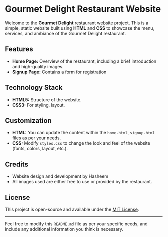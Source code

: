 
# Gourmet Delight Restaurant Website

Welcome to the **Gourmet Delight** restaurant website project. This is a simple, static website built using **HTML** and **CSS** to showcase the menu, services, and ambiance of the Gourmet Delight restaurant.

## Features

- **Home Page:** Overview of the restaurant, including a brief introduction and high-quality images.
- **Signup Page:** Contains a form for registration

## Technology Stack

- **HTML5:** Structure of the website.
- **CSS3:** For styling, layout.


## Customization

- **HTML:** You can update the content within the `home.html`, `signup.html` files as per your needs.
- **CSS:** Modify `styles.css` to change the look and feel of the website (fonts, colors, layout, etc.).

## Credits

- Website design and development by Hasheem
- All images used are either free to use or provided by the restaurant.

## License

This project is open-source and available under the [MIT License](LICENSE).

---

Feel free to modify this `README.md` file as per your specific needs, and include any additional information you think is necessary.
